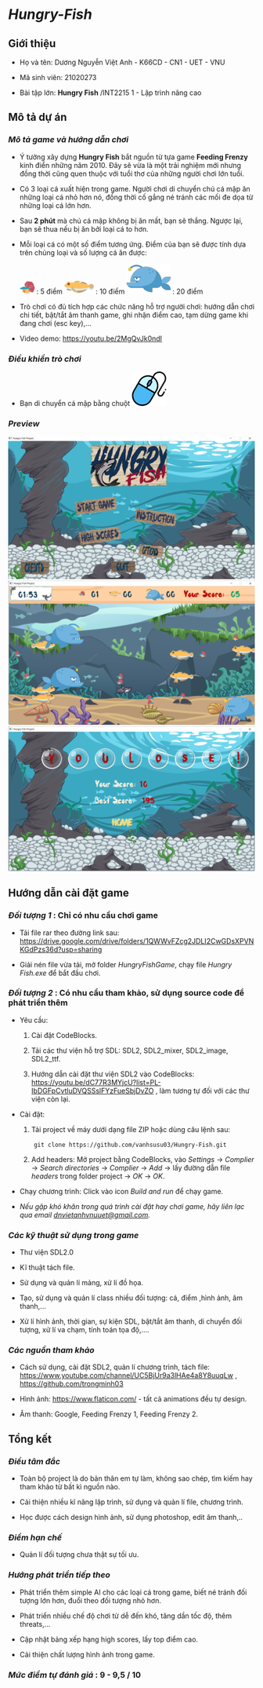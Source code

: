 # ***Hungry-Fish***

## **Giới thiệu**

+ Họ và tên: Dương Nguyễn Việt Anh - K66CD - CN1 - UET - VNU

+ Mã sinh viên: 21020273

+ Bài tập lớn:  **Hungry Fish**  /INT2215 1 - Lập trình nâng cao

## **Mô tả dự án**

### *Mô tả game và hướng dẫn chơi*

- Ý tưởng xây dựng **Hungry Fish** bắt nguồn từ tựa game **Feeding Frenzy** kinh điển những năm 2010. Đây sẽ vừa là một trải nghiệm mới nhưng đồng thời cũng quen thuộc với tuổi thơ của những người chơi lớn tuổi.

- Có 3 loại cá xuất hiện trong game. Người chơi di chuyển chú cá mập ăn những loại cá nhỏ hơn nó, đồng thời cố gắng né tránh các mối đe dọa từ những loại cá lớn hơn. 

- Sau **2 phút** mà chú cá mập không bị ăn mất, bạn sẽ thắng. Ngược lại, bạn sẽ thua nếu bị ăn bởi loại cá to hơn.

- Mỗi loại cá có một số điểm tương ứng. Điểm của bạn sẽ được tính dựa trên chủng loại và số lượng cá ăn được:

    ![](textures/characters/fishlv1/fishlv1_logo.png) : 5 điểm       ![](textures/characters/fishlv2/fishlv2_logo.png)  : 10 điểm           ![](textures/characters/fishlv3/fishlv3_logo.png)   : 20 điểm


- Trò chơi có đủ tích hợp các chức năng hỗ trợ người chơi: hướng dẫn chơi chi tiết, bật/tắt âm thanh game, ghi nhận điểm cao, tạm dừng game khi đang chơi (esc key),...

- Video demo: https://youtu.be/2MgQvJk0ndI 

### *Điều khiển trò chơi*

- Bạn di chuyển cá mập bằng chuột ![](textures/preview/mouse.png)

### *Preview*

![](textures/preview/menu.png)
![](textures/preview/ingame.png)
![](textures/preview/endgame.png)

## **Hướng dẫn cài đặt game**

### ***Đối tượng 1*** : **Chỉ có nhu cầu chơi game**

- Tải file rar theo đường link sau: https://drive.google.com/drive/folders/1QWWvFZcg2JDLI2CwGDsXPVNKGdPzs36d?usp=sharing

- Giải nén file vừa tải, mở folder *HungryFishGame*, chạy file *Hungry Fish.exe* để bắt đầu chơi.

### ***Đối tượng 2*** : **Có nhu cầu tham khảo, sử dụng source code để phát triển thêm**

- Yêu cầu:

    1. Cài đặt CodeBlocks.

    2. Tải các thư viện hỗ trợ SDL: SDL2, SDL2_mixer, SDL2_image, SDL2_ttf.

    3. Hướng dẫn cài đặt thư viện SDL2 vào CodeBlocks: https://youtu.be/dC77R3MYjcU?list=PL-IbDGFpCvtluDVQSSslFYzFueSbjDvZO , làm tương tự đối với các thư viện còn lại.
    
- Cài đặt:

    1. Tải project về máy dưới dạng file ZIP hoặc dùng câu lệnh sau:
    ```
        git clone https://github.com/vanhsusu03/Hungry-Fish.git
    ```
    
    2. Add headers: Mở project bằng CodeBlocks, vào *Settings* -> *Complier* -> *Search directories* -> *Complier* -> *Add* -> lấy đường dẫn file *headers* trong folder project -> *OK* -> *OK*.

- Chạy chương trình: Click vào icon *Build and run* để chạy game.

- *Nếu gặp khó khăn trong quá trình cài đặt hay chơi game, hãy liên lạc qua email dnvietanhvnuuet@gmail.com.*

### *Các kỹ thuật sử dụng trong game*

- Thư viện SDL2.0

- Kĩ thuật tách file.

- Sử dụng và quản lí mảng, xử lí đồ họa.

- Tạo, sử dụng và quản lí class nhiều đối tượng: cá, điểm ,hình ảnh, âm thanh,...

- Xử lí hình ảnh, thời gian, sự kiện SDL, bật/tắt âm thanh, di chuyển đối tượng, xử lí va chạm, tính toán tọa độ,....

### *Các nguồn tham khảo*

- Cách sử dụng, cài đặt SDL2, quản lí chương trình, tách file: https://www.youtube.com/channel/UC5BjUr9a3lHAe4a8Y8uuqLw , https://github.com/trongminh03 

- Hình ảnh:  https://www.flaticon.com/ - tất cả animations đều tự design.

- Âm thanh: Google, Feeding Frenzy 1, Feeding Frenzy 2.

## **Tổng kết**

### *Điều tâm đắc*

- Toàn bộ project là do bản thân em tự làm, không sao chép, tìm kiếm hay tham khảo từ bất kì nguồn nào.

- Cải thiện nhiều kĩ năng lập trình, sử dụng và quản lí file, chương trình.

- Học được cách design hình ảnh, sử dụng photoshop, edit âm thanh,..

### *Điểm hạn chế*

- Quản lí đối tượng chưa thật sự tối ưu.

### *Hướng phát triển tiếp theo*

- Phát triển thêm simple AI cho các loại cá trong game, biết né tránh đối tượng lớn hơn, đuổi theo đối tượng nhỏ hơn.

- Phát triển nhiều chế độ chơi từ dễ đến khó, tăng dần tốc độ, thêm threats,...

- Cập nhật bảng xếp hạng high scores, lấy top điểm cao.

- Cải thiện chất lượng hình ảnh trong game.


### *Mức điểm tự đánh giá* : 9 - 9,5 / 10 ###

